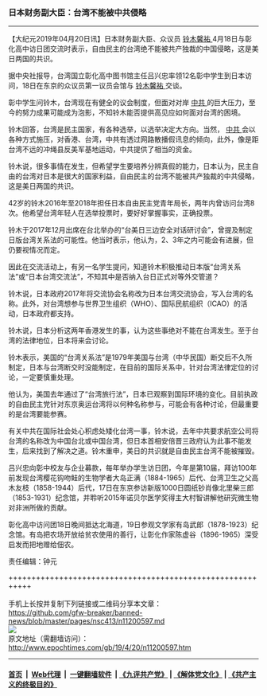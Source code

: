 ### 日本财务副大臣：台湾不能被中共侵略
------------------------

<p>
 【大纪元2019年04月20日讯】日本财务副大臣、众议员
 <a href="http://www.epochtimes.com/gb/tag/%E9%93%83%E6%9C%A8%E9%A6%A8%E7%A5%90.html">
  铃木馨祐
 </a>
 4月18日与彰化高中访日团交流时表示，自由民主的台湾绝不能被共产独裁的中国侵略，这是美日两国的共识。
</p>
<p>
 据中央社报导，台湾国立彰化高中图书馆主任吕兴忠率领12名彰中学生到日本访问，18日在东京的众议员第一议员会馆与
 <a href="http://www.epochtimes.com/gb/tag/%E9%93%83%E6%9C%A8%E9%A6%A8%E7%A5%90.html">
  铃木馨祐
 </a>
 交谈。
</p>
<p>
 彰中学生问铃木，台湾现在有健全的议会制度，但面对对岸
 <a href="http://www.epochtimes.com/gb/tag/%E4%B8%AD%E5%85%B1.html">
  中共
 </a>
 的巨大压力，至今的努力成果可能成为泡影，不知铃木能否提供高见应如何面对台湾的困境。
</p>
<p>
 铃木回答，台湾是民主国家，有各种选举，以选举决定大方向。当然，
 <a href="http://www.epochtimes.com/gb/tag/%E4%B8%AD%E5%85%B1.html">
  中共
 </a>
 会以各种方式施压，对香港、台湾，中共有透过网路散播假讯息的倾向，此外，像是距台湾不远的冲绳县反美军基地运动，中共提供了相当的资金。
</p>
<p>
 铃木说，很多事情在发生，但希望学生要培养分辨真假的能力，日本认为，民主自由的台湾对日本是很大的国家利益，自由民主的台湾不能被共产独裁的中共侵略，这是美日两国的共识。
</p>
<p>
 42岁的铃木2016年至2018年担任日本自由民主党青年局长，两年内曾访问台湾8次。他希望台湾年轻人在选举投票时，要好好掌握事实，正确投票。
</p>
<p>
 铃木于2017年12月出席在台北举办的“台美日三边安全对话研讨会”，曾提及制定日版台湾关系法的可能性。他当时表示，他认为，2、3年之内可能会有进展，但仍要视情况而定。
</p>
<p>
 因此在交流活动上，有另一名学生提问，知道铃木积极推动日本版“台湾关系法”或“日本台湾交流法”，不知其中是否纳入台日正式对等外交管道？
</p>
<p>
 铃木说，日本政府2017年将交流协会名称改为日本台湾交流协会，写入台湾的名称。此外，对台湾想参与世界卫生组织（WHO）、国际民航组织（ICAO）的活动，日本政府都支持。
</p>
<p>
 铃木说，日本分析这两年香港发生的事，认为这些事绝对不能在台湾发生。至于台湾的法律地位，日本将来会讨论。
</p>
<p>
 铃木表示，美国的“台湾关系法”是1979年美国与台湾（中华民国）断交后不久所制定，日本与台湾断交时没能制定，在目前的国际关系中，针对台湾法律定位的讨论，一定要慎重处理。
</p>
<p>
 他认为，美国去年通过了“台湾旅行法”，日本已观察到国际环境的变化。目前执政的自由民主党针对东京奥运台湾将以何种名称参与，可能会有各种讨论，但最重要的是台湾要能参赛。
</p>
<p>
 有关中共在国际社会处心积虑处矮化台湾一事，铃木说，去年中共要求航空公司将台湾的名称改为中国台北或中国台湾，但日本首相安倍晋三政府认为此事不能发生，后来找到了解决之道。铃木重申，美日的共识就是自由民主台湾不能被摧毁。
</p>
<p>
 吕兴忠向彰中校友与企业募款，每年举办学生访日团，今年是第10届，拜访100年前发现台湾樱花钩吻鲑的生物学者大岛正满（1884-1965）后代、台湾卫生之父高木友枝（1858-1944）后代，17日在东京参访新版1000日圆纸钞肖像北里柴三郎（1853-1931）纪念馆，并聆听2015年诺贝尔医学奖得主大村智讲解他研究微生物对非洲所做的贡献。
</p>
<p>
 彰化高中访问团18日晚间抵达北海道，19日参观文学家有岛武郎（1878-1923）纪念馆。有岛把农场开放给贫农使用的善行，让彰化作家陈虚谷（1896-1965）深受启发而把地赠给佃农。
</p>
<p>
 责任编辑：钟元
</p>

+++++++++++++++++++++++++++++++++++++++++++++++++++++++++++<br/><br/>
手机上长按并复制下列链接或二维码分享本文章：<br/>
https://github.com/gfw-breaker/banned-news/blob/master/pages/nsc413/n11200597.md <br/>
<a href='https://github.com/gfw-breaker/banned-news/blob/master/pages/nsc413/n11200597.md'><img src='https://github.com/gfw-breaker/banned-news/blob/master/pages/nsc413/n11200597.md.png'/></a> <br/>
原文地址（需翻墙访问）：http://www.epochtimes.com/gb/19/4/20/n11200597.htm


------------------------
#### [首页](https://github.com/gfw-breaker/banned-news/blob/master/README.md) &nbsp;|&nbsp; [Web代理](https://github.com/labour-camp/helloworld) &nbsp;|&nbsp; [一键翻墙软件](https://github.com/gfw-breaker/nogfw/blob/master/README.md) &nbsp;| [《九评共产党》](https://github.com/gfw-breaker/9ping.md/blob/master/README.md#九评之一评共产党是什么) | [《解体党文化》](https://github.com/gfw-breaker/jtdwh.md/blob/master/README.md) | [《共产主义的终极目的》](https://github.com/gfw-breaker/gczydzjmd.md/blob/master/README.md)

